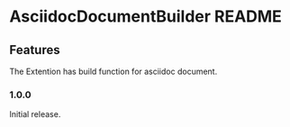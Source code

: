 # AsciidocDocumentBuilder README

## Features

The Extention has build function for asciidoc document. 

### 1.0.0

Initial release.

